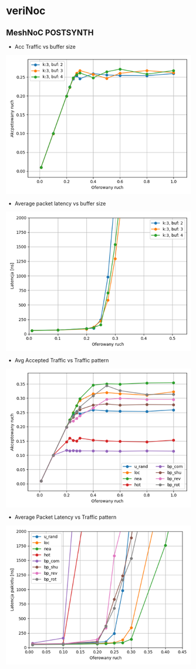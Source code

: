 # veriNoc

## MeshNoC POSTSYNTH

- Acc Traffic vs buffer size

![img](results/graphs/mesh_xy_results_640_480/buff_size/3x3_u_rand_accepted_traffic_different_buffer_size.png)

- Average packet latency vs buffer size

![img](results/graphs/mesh_xy_results_640_480/buff_size/3x3_u_rand_avg_packet_latency_ns_different_buffer_size.png)

- Avg Accepted Traffic vs Traffic pattern

![img](results/graphs/mesh_xy_results_640_480/mesh_noc_xy_presynth_3_3_2_16/Avg_Accepted_Traffic.png)

- Average Packet Latency vs Traffic pattern

![img](results/graphs/mesh_xy_results_640_480/mesh_noc_xy_presynth_3_3_2_16/Avg_Packet_Latency.png)